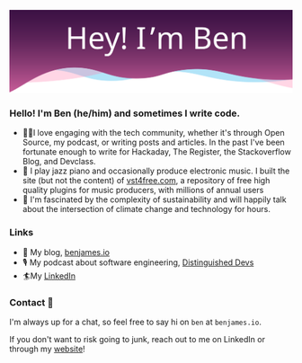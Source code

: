 ![Github Header](media/github_header-01.svg)
### Hello! I'm Ben (he/him) and sometimes I write code.

* 👨‍💻I love engaging with the tech community, whether it's through Open Source, my podcast, or writing posts and articles. In the past I've been fortunate enough to write for Hackaday, The Register, the Stackoverflow Blog, and Devclass.
* 🎷 I play jazz piano and occasionally produce electronic music. I built the site (but not the content) of [vst4free.com](https://vst4free.com/), a repository of free high quality plugins for music producers, with millions of annual users
* 🌳 I'm fascinated by the complexity of sustainability and will happily talk about the intersection of climate change and technology for hours.

### Links
* 🔗 My blog, [benjames.io](https://benjames.io)
* 🎙 My podcast about software engineering, [Distinguished Devs](https://distinguisheddevs.com/)
* 🏄‍My [LinkedIn](https://www.linkedin.com/in/bengineer19/)

### Contact 👋
I'm always up for a chat, so feel free to say hi on `ben` at `benjames.io`.

If you don't want to risk going to junk, reach out to me on LinkedIn or through my [website](https://benjames.io/contact/)!
